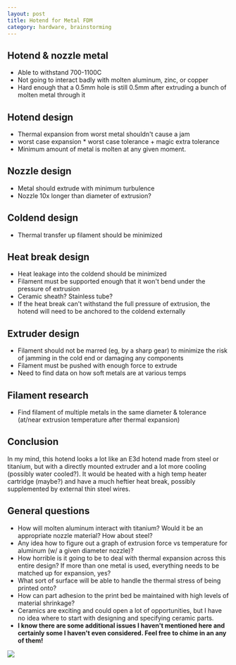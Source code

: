 ```yaml
---
layout: post
title: Hotend for Metal FDM 
category: hardware, brainstorming
---
```


## Hotend & nozzle metal
- Able to withstand 700-1100C
- Not going to interact badly with molten aluminum, zinc, or copper
- Hard enough that a 0.5mm hole is still 0.5mm after extruding a bunch of molten metal through it

## Hotend design
- Thermal expansion from worst metal shouldn't cause a jam
 - worst case expansion * worst case tolerance + magic extra tolerance
- Minimum amount of metal is molten at any given moment.

## Nozzle design
- Metal should extrude with minimum turbulence
 - Nozzle 10x longer than diameter of extrusion?

## Coldend design
- Thermal transfer up filament should be minimized

## Heat break design
- Heat leakage into the coldend should be minimized
- Filament must be supported enough that it won't bend under the pressure of extrusion
 - Ceramic sheath? Stainless tube?
- If the heat break can't withstand the full pressure of extrusion, the hotend will need to be anchored to the coldend externally

## Extruder design
- Filament should not be marred (eg, by a sharp gear) to minimize the risk of jamming in the cold end or damaging any components
- Filament must be pushed with enough force to extrude
 - Need to find data on how soft metals are at various temps

## Filament research
- Find filament of multiple metals in the same diameter & tolerance (at/near extrusion temperature after thermal expansion)

## Conclusion
In my mind, this hotend looks a lot like an E3d hotend made from steel or titanium, but with a directly mounted extruder and a lot more cooling (possibly water cooled?). It would be heated with a high temp heater cartridge (maybe?) and have a much heftier heat break, possibly supplemented by external thin steel wires.

## General questions
- How will molten aluminum interact with titanium? Would it be an appropriate nozzle material? How about steel?
- Any idea how to figure out a graph of extrusion force vs temperature for aluminum (w/ a given diameter nozzle)?
- How horrible is it going to be to deal with thermal expansion across this entire design? If more than one metal is used, everything needs to be matched up for expansion, yes?
- What sort of surface will be able to handle the thermal stress of being printed onto?
- How can part adhesion to the print bed be maintained with high levels of material shrinkage?
- Ceramics are exciting and could open a lot of opportunities, but I have no idea where to start with designing and specifying ceramic parts.
- **I know there are some additional issues I haven't mentioned here and certainly some I haven't even considered. Feel free to chime in an any of them!**

![][0] 

[0]: http://e3d-online.com/image/data/v5/hotside.jpg